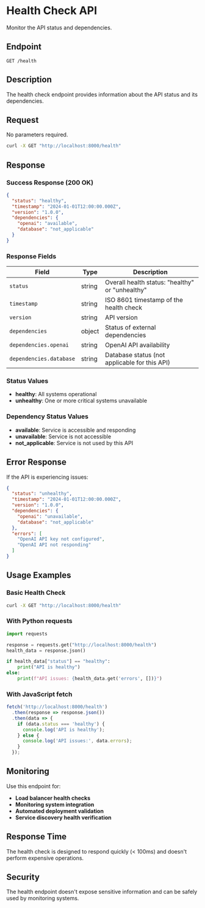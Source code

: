 # Health Check API

Monitor the API status and dependencies.

## Endpoint

```
GET /health
```

## Description

The health check endpoint provides information about the API status and its dependencies.

## Request

No parameters required.

```bash
curl -X GET "http://localhost:8000/health"
```

## Response

### Success Response (200 OK)

```json
{
  "status": "healthy",
  "timestamp": "2024-01-01T12:00:00.000Z",
  "version": "1.0.0",
  "dependencies": {
    "openai": "available",
    "database": "not_applicable"
  }
}
```

### Response Fields

| Field | Type | Description |
|-------|------|-------------|
| `status` | string | Overall health status: "healthy" or "unhealthy" |
| `timestamp` | string | ISO 8601 timestamp of the health check |
| `version` | string | API version |
| `dependencies` | object | Status of external dependencies |
| `dependencies.openai` | string | OpenAI API availability |
| `dependencies.database` | string | Database status (not applicable for this API) |

### Status Values

- **healthy**: All systems operational
- **unhealthy**: One or more critical systems unavailable

### Dependency Status Values

- **available**: Service is accessible and responding
- **unavailable**: Service is not accessible
- **not_applicable**: Service is not used by this API

## Error Response

If the API is experiencing issues:

```json
{
  "status": "unhealthy",
  "timestamp": "2024-01-01T12:00:00.000Z",
  "version": "1.0.0",
  "dependencies": {
    "openai": "unavailable",
    "database": "not_applicable"
  },
  "errors": [
    "OpenAI API key not configured",
    "OpenAI API not responding"
  ]
}
```

## Usage Examples

### Basic Health Check

```bash
curl -X GET "http://localhost:8000/health"
```

### With Python requests

```python
import requests

response = requests.get("http://localhost:8000/health")
health_data = response.json()

if health_data["status"] == "healthy":
    print("API is healthy")
else:
    print(f"API issues: {health_data.get('errors', [])}")
```

### With JavaScript fetch

```javascript
fetch('http://localhost:8000/health')
  .then(response => response.json())
  .then(data => {
    if (data.status === 'healthy') {
      console.log('API is healthy');
    } else {
      console.log('API issues:', data.errors);
    }
  });
```

## Monitoring

Use this endpoint for:
- **Load balancer health checks**
- **Monitoring system integration**
- **Automated deployment validation**
- **Service discovery health verification**

## Response Time

The health check is designed to respond quickly (< 100ms) and doesn't perform expensive operations.

## Security

The health endpoint doesn't expose sensitive information and can be safely used by monitoring systems.
